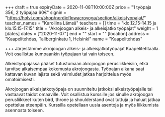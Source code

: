 +++
draft = true
expiryDate = 2020-11-08T10:00:00Z
price = "1 työpaja 35€, 2 työpajaa 60€"
signin = "https://holvi.com/shop/nordicflowacroyoga/section/alkeistyopajat/"
teacher_names = "Karoliina Lämsä"
teachers = []
time = "klo.12.15-14.15 ja klo.15.15-17.15"
title = "Akrojoogan alkeis- ja alkeisjatko työpajat"
weight = 1
[dates]
dates = ["2020-11-07"]
end = ""
start = ""
[location]
address = "Kaapelitehdas, Tallberginkatu 1, Helsinki"
name = "Kaapelitehdas"

+++
Järjestämme akrojoogan alkeis- ja alkeisjatkotyöpajat Kaapelitehtaalla. Voit osallistua kumpaankin työpajaan tai vain toiseen.

Alkeistyöpajassa pääset tutustumaan akrojoogan perusliikkeisiin, etkä tarvitse aikaisempaa kokemusta akrojoogasta. Työpajan aikana saat kattavan kuvan lajista sekä valmiudet jatkaa harjoittelua myös omatoimisesti.

Akrojoogan alkeisjatkotyöpaja on suunniteltu jatkoksi alkeistyöpajalle tai vastaavat taidot omaaville. Voit osallistua kurssille jos sinulle akrojoogan perusliikkeet kuten bird, throne ja shoulderstand ovat tuttuja ja haluat jatkaa opettelua eteenpäin. Kurssilla opetellaan uusia asentoja ja myös liikkumista asennosta toiseen.